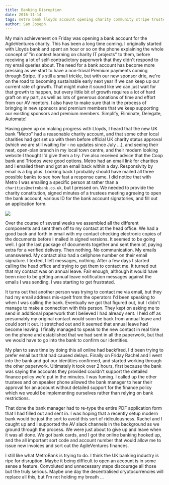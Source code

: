 ```yaml
---
title: Banking Disruption
date: 2016-11-14
tags: metro bank lloyds account opening charity community stripe trustees finance policy
author: Sam Joseph
---
```


My main achievement on Friday was opening a bank account for the AgileVentures charity.  This has been a long time coming.  I originally started with Lloyds bank and spent an hour or so on the phone explaining the whole concept of "in context learning on charity IT projects" to them, before receiving a lot of self-contradictory paperwork that they didn't respond to my email queries about.  The need for a bank account has become more pressing as we start to have a non-trivial Premium payments coming through Stripe.  It's still a small trickle, but with our new sponsor drie, we're on the road to becoming sustainable early next year if we can keep up our current rate of growth.  That might make it sound like we can just wait for that growth to happen, but every little bit of growth requires a lot of hard graft on my part, as well as lots of generous donations of time and effort from our AV mentors.  I also have to make sure that in the process of bringing in new sponsors and premium members that we keep supporting our existing sponsors and premium members.  Simplify, Eliminate, Delegate, Automate!

Having given up on making progress with Lloyds, I heard that the new UK bank "Metro" had a reasonable charity account, and that some other local charities had got set up with them before official UK charity status approval (which we are still waiting for - no updates since July ...), and seeing their neat, open-plan branch in my local town centre, and their modern looking website I thought I'd give them a try.  I've also received advice that the Coop bank and Triodos were good options.  Metro had an email link for charities and I emailed them and got an email back within a day.  Responsivity by email is a big plus. Looking back I probably should have mailed all three possible banks to see how fast a response came. I did notice that with Metro I was emailing a specific person at rather than a `charities@metrobank.co.uk`, but I pressed on.  We needed to provide the charity constitution, signed minutes of a trustees meeting agreeing to open the bank account, various ID for the bank account signatories, and fill out an application form.  

![](https://www.dropbox.com/s/8f0kxo94ckkaz3d/Screenshot%202016-11-14%2009.25.52.png?dl=1)

Over the course of several weeks we assembled all the different components and sent them off to my contact at the head office.  We had a good back and forth in email with my contact checking electronic copies of the documents before I mailed in signed versions.  It seemed to be going well.  I got the last package of documents together and sent them of, paying extra for a verified delivery.  Then nothing.  No communication.  My emails unanswered.  My contact also had a cellphone number on their email signature.  I texted, I left messages, nothing.  After a few days I started calling the head office and trying to get them to contact me.  It turned out that my contact was on annual leave.  Fair enough, although it would have been nice to be getting annual leave notification messages against the emails I was sending.  I was starting to get frustrated.

It turns out that another person was trying to contact me via email, but they had my email address mis-spelt from the operators I'd been speaking to when I was calling the bank.  Eventually we got that figured out, but I didn't manage to make a connection with this person.  They kept on asking me to send in additional paperwork that I believed I had already sent.  I held off as presumably my original contact would soon be back from annual leave and could sort it out.  It stretched out and it seemed that annual leave had become leaving.  I finally managed to speak to the new contact in real time on the phone and established that we had sent in all the paperwork, but that we would have to go into the bank to confirm our identities.

My plan to save time by doing this all online had backfired.  I'd been trying to prefer email but that had caused delays.  Finally on Friday Rachel and I went into the bank and got our identities confirmed, and started working through the other paperwork.  Ultimately it took over 2 hours, first because the bank was saying the accounts they provided couldn't support the detailed finance policy we'd put in the minutes.  I was fuming.  I called up the other trustees and on speaker phone allowed the bank manager to hear their approval for an account without detailed support for the finance policy which we would be implementing ourselves rather than relying on bank restrictions.

That done the bank manager had to re-type the entire PDF application form that I had filled out and sent in.  I was hoping that a recently setup modern bank would be just the sort to avoid this sort of ridiculousness.  Rachel and I caught up and I supported the AV slack channels in the background as we ground through the process.  We were just about to give up and leave when it was all done.  We got bank cards, and I got the online banking hooked up, and the all important sort code and account number that would allow me to issue new invoices and sort out the AgileVentures finances.

I still like what MetroBank is trying to do.  I think the UK banking industry is ripe for disruption.  Maybe it being difficult to open an account is in some sense a feature.  Convoluted and unnecessary steps discourage all those but the truly serious.  Maybe one day the decentralised cryptocurrencies will replace all this, but I'm not holding my breath ...